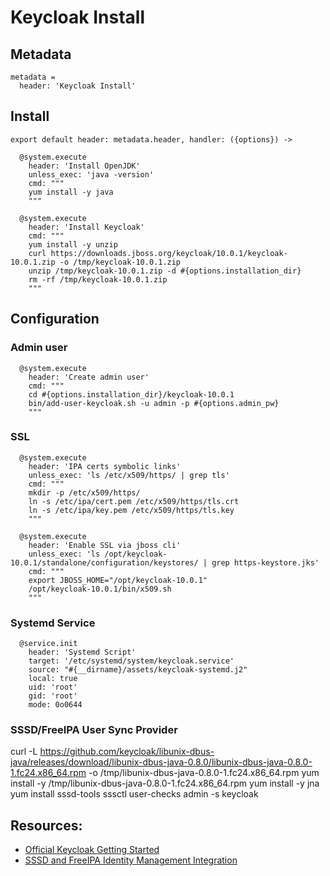 
# Keycloak Install

## Metadata

    metadata =
      header: 'Keycloak Install'
  
## Install

    export default header: metadata.header, handler: ({options}) ->

      @system.execute
        header: 'Install OpenJDK'
        unless_exec: 'java -version'
        cmd: """
        yum install -y java
        """

      @system.execute
        header: 'Install Keycloak'
        cmd: """
        yum install -y unzip
        curl https://downloads.jboss.org/keycloak/10.0.1/keycloak-10.0.1.zip -o /tmp/keycloak-10.0.1.zip
        unzip /tmp/keycloak-10.0.1.zip -d #{options.installation_dir}
        rm -rf /tmp/keycloak-10.0.1.zip
        """

## Configuration

### Admin user

      @system.execute
        header: 'Create admin user'
        cmd: """
        cd #{options.installation_dir}/keycloak-10.0.1
        bin/add-user-keycloak.sh -u admin -p #{options.admin_pw}
        """

### SSL

      @system.execute
        header: 'IPA certs symbolic links'
        unless_exec: 'ls /etc/x509/https/ | grep tls'
        cmd: """
        mkdir -p /etc/x509/https/
        ln -s /etc/ipa/cert.pem /etc/x509/https/tls.crt
        ln -s /etc/ipa/key.pem /etc/x509/https/tls.key
        """

      @system.execute
        header: 'Enable SSL via jboss cli'
        unless_exec: 'ls /opt/keycloak-10.0.1/standalone/configuration/keystores/ | grep https-keystore.jks'
        cmd: """
        export JBOSS_HOME="/opt/keycloak-10.0.1"
        /opt/keycloak-10.0.1/bin/x509.sh
        """

### Systemd Service

      @service.init
        header: 'Systemd Script'
        target: '/etc/systemd/system/keycloak.service'
        source: "#{__dirname}/assets/keycloak-systemd.j2"
        local: true
        uid: 'root'
        gid: 'root'
        mode: 0o0644

### SSSD/FreeIPA User Sync Provider

curl -L https://github.com/keycloak/libunix-dbus-java/releases/download/libunix-dbus-java-0.8.0/libunix-dbus-java-0.8.0-1.fc24.x86_64.rpm -o /tmp/libunix-dbus-java-0.8.0-1.fc24.x86_64.rpm
yum install -y /tmp/libunix-dbus-java-0.8.0-1.fc24.x86_64.rpm
yum install -y jna
yum install sssd-tools
sssctl user-checks admin -s keycloak

## Resources:   

* [Official Keycloak Getting Started](https://www.keycloak.org/getting-started/getting-started-zip)
* [SSSD and FreeIPA Identity Management Integration](https://www.keycloak.org/docs/latest/server_admin/#_sssd)
